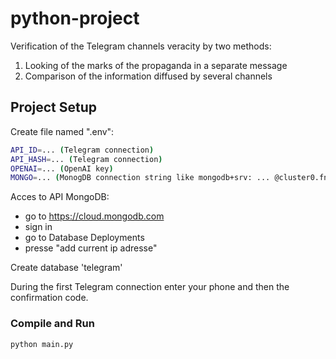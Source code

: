 # python-project
Verification of the Telegram channels veracity by two methods:
1) Looking of the marks of the propaganda in a separate message
2) Comparison of the information diffused by several channels   

## Project Setup

Create file named ".env":
```sh
API_ID=... (Telegram connection)
API_HASH=... (Telegram connection)
OPENAI=... (OpenAI key)
MONGO=... (MonogDB connection string like mongodb+srv: ... @cluster0.fnbrrzu.mongodb.net/?retryWrites=true&w=majority
```

Acces to API MongoDB:
- go to https://cloud.mongodb.com 
- sign in 
- go to Database Deployments
- presse "add current ip adresse"

Create database 'telegram'

During the first Telegram connection enter your phone and then the confirmation code.

### Compile and Run
```sh
python main.py
```
